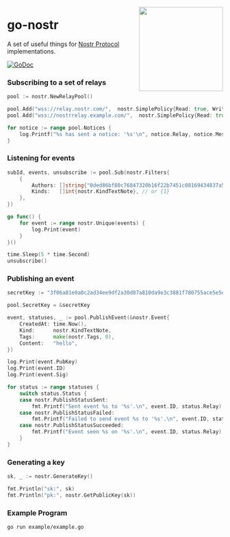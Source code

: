 <a href="https://nbd.wtf"><img align="right" height="196" src="https://user-images.githubusercontent.com/1653275/194609043-0add674b-dd40-41ed-986c-ab4a2e053092.png" /></a>

go-nostr
========

A set of useful things for [Nostr Protocol](https://github.com/nostr-protocol/nostr) implementations.

<a href="https://godoc.org/github.com/nbd-wtf/go-nostr"><img src="https://img.shields.io/badge/api-reference-blue.svg?style=flat-square" alt="GoDoc"></a>


### Subscribing to a set of relays

```go
pool := nostr.NewRelayPool()

pool.Add("wss://relay.nostr.com/",  nostr.SimplePolicy{Read: true, Write: true})
pool.Add("wss://nostrrelay.example.com/",  nostr.SimplePolicy{Read: true, Write: true})

for notice := range pool.Notices {
	log.Printf("%s has sent a notice: '%s'\n", notice.Relay, notice.Message)
}
```

### Listening for events

```go
subId, events, unsubscribe := pool.Sub(nostr.Filters{
	{
		Authors: []string{"0ded86bf80c76847320b16f22b7451c08169434837a51ad5fe3b178af6c35f5d"},
		Kinds:   []int{nostr.KindTextNote}, // or {1}
	},
})

go func() {
	for event := range nostr.Unique(events) {
		log.Print(event)
	}
}()

time.Sleep(5 * time.Second)
unsubscribe()
```

### Publishing an event

```go
secretKey := "3f06a81e0a0c2ad34ee9df2a30d87a810da9e3c3881f780755ace5e5e64d30a7"

pool.SecretKey = &secretKey

event, statuses, _ := pool.PublishEvent(&nostr.Event{
	CreatedAt: time.Now(),
	Kind:      nostr.KindTextNote,
	Tags:      make(nostr.Tags, 0),
	Content:   "hello",
})

log.Print(event.PubKey)
log.Print(event.ID)
log.Print(event.Sig)

for status := range statuses {
	switch status.Status {
	case nostr.PublishStatusSent:
		fmt.Printf("Sent event %s to '%s'.\n", event.ID, status.Relay)
	case nostr.PublishStatusFailed:
		fmt.Printf("Failed to send event %s to '%s'.\n", event.ID, status.Relay)
	case nostr.PublishStatusSucceeded:
		fmt.Printf("Event seen %s on '%s'.\n", event.ID, status.Relay)
	}
}
```

### Generating a key

``` go
sk, _ := nostr.GenerateKey()

fmt.Println("sk:", sk)
fmt.Println("pk:", nostr.GetPublicKey(sk))
```

### Example Program

```
go run example/example.go
```